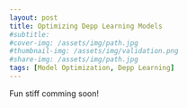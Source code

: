 ```yaml
---
layout: post
title: Optimizing Depp Learning Models
#subtitle: 
#cover-img: /assets/img/path.jpg
#thumbnail-img: /assets/img/validation.png
#share-img: /assets/img/path.jpg
tags: [Model Optimization, Depp Learning]
---
```


Fun stiff comming soon!